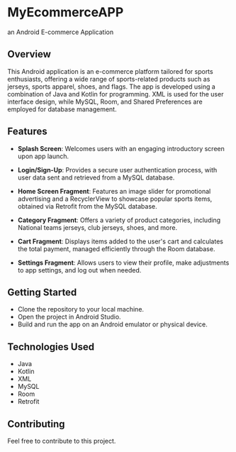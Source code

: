 # MyEcommerceAPP
an Android E-commerce Application

## Overview

This Android application is an e-commerce platform tailored for sports enthusiasts, offering a wide range of sports-related products such as jerseys, sports apparel, shoes, and flags. The app is developed using a combination of Java and Kotlin for programming. XML is used for the user interface design, while MySQL, Room, and Shared Preferences are employed for database management.

## Features

- **Splash Screen**: Welcomes users with an engaging introductory screen upon app launch.

- **Login/Sign-Up**: Provides a secure user authentication process, with user data sent and retrieved from a MySQL database.

- **Home Screen Fragment**: Features an image slider for promotional advertising and a RecyclerView to showcase popular sports items, obtained via Retrofit from the MySQL database.

- **Category Fragment**: Offers a variety of product categories, including National teams jerseys, club jerseys, shoes, and more.

- **Cart Fragment**: Displays items added to the user's cart and calculates the total payment, managed efficiently through the Room database.

- **Settings Fragment**: Allows users to view their profile, make adjustments to app settings, and log out when needed.

## Getting Started

- Clone the repository to your local machine.
- Open the project in Android Studio.
- Build and run the app on an Android emulator or physical device.

## Technologies Used

- Java
- Kotlin
- XML
- MySQL
- Room
- Retrofit



## Contributing

Feel free to contribute to this project.
